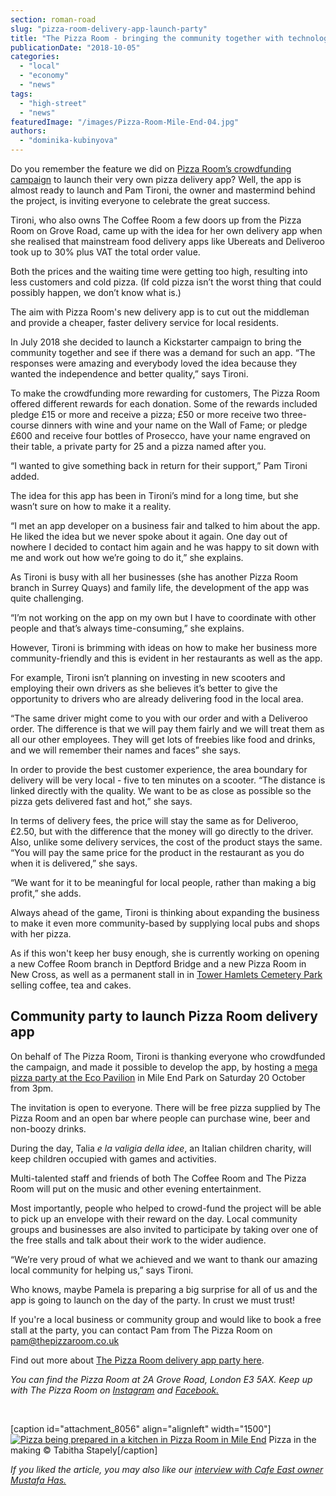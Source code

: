 ```yaml
---
section: roman-road
slug: "pizza-room-delivery-app-launch-party"
title: "The Pizza Room - bringing the community together with technology and pizza"
publicationDate: "2018-10-05"
categories: 
  - "local"
  - "economy"
  - "news"
tags: 
  - "high-street"
  - "news"
featuredImage: "/images/Pizza-Room-Mile-End-04.jpg"
authors: 
  - "dominika-kubinyova"
---
```


Do you remember the feature we did on [Pizza Room’s crowdfunding campaign](https://romanroadlondon.com/pizza-room-mile-end-delivery-app-crowdfunding/) to launch their very own pizza delivery app? Well, the app is almost ready to launch and Pam Tironi, the owner and mastermind behind the project, is inviting everyone to celebrate the great success.

Tironi, who also owns The Coffee Room a few doors up from the Pizza Room on Grove Road, came up with the idea for her own delivery app when she realised that mainstream food delivery apps like Ubereats and Deliveroo took up to 30% plus VAT the total order value.

Both the prices and the waiting time were getting too high, resulting into less customers and cold pizza. (If cold pizza isn’t the worst thing that could possibly happen, we don’t know what is.)

The aim with Pizza Room's new delivery app is to cut out the middleman and provide a cheaper, faster delivery service for local residents.

In July 2018 she decided to launch a Kickstarter campaign to bring the community together and see if there was a demand for such an app. “The responses were amazing and everybody loved the idea because they wanted the independence and better quality,” says Tironi.

To make the crowdfunding more rewarding for customers, The Pizza Room offered different rewards for each donation. Some of the rewards included pledge £15 or more and receive a pizza; £50 or more receive two three-course dinners with wine and your name on the Wall of Fame; or pledge £600 and receive four bottles of Prosecco, have your name engraved on their table, a private party for 25 and a pizza named after you.

“I wanted to give something back in return for their support,” Pam Tironi added.

The idea for this app has been in Tironi’s mind for a long time, but she wasn’t sure on how to make it a reality.

“I met an app developer on a business fair and talked to him about the app. He liked the idea but we never spoke about it again. One day out of nowhere I decided to contact him again and he was happy to sit down with me and work out how we’re going to do it,” she explains.

As Tironi is busy with all her businesses (she has another Pizza Room branch in Surrey Quays) and family life, the development of the app was quite challenging.

“I’m not working on the app on my own but I have to coordinate with other people and that’s always time-consuming,” she explains.

However, Tironi is brimming with ideas on how to make her business more community-friendly and this is evident in her restaurants as well as the app.

For example, Tironi isn’t planning on investing in new scooters and employing their own drivers as she believes it’s better to give the opportunity to drivers who are already delivering food in the local area.

“The same driver might come to you with our order and with a Deliveroo order. The difference is that we will pay them fairly and we will treat them as all our other employees. They will get lots of freebies like food and drinks, and we will remember their names and faces” she says.

In order to provide the best customer experience, the area boundary for delivery will be very local - five to ten minutes on a scooter. “The distance is linked directly with the quality. We want to be as close as possible so the pizza gets delivered fast and hot,” she says.

In terms of delivery fees, the price will stay the same as for Deliveroo, £2.50, but with the difference that the money will go directly to the driver. Also, unlike some delivery services, the cost of the product stays the same. “You will pay the same price for the product in the restaurant as you do when it is delivered,” she says.

“We want for it to be meaningful for local people, rather than making a big profit,” she adds.

Always ahead of the game, Tironi is thinking about expanding the business to make it even more community-based by supplying local pubs and shops with her pizza.

As if this won't keep her busy enough, she is currently working on opening a new Coffee Room branch in Deptford Bridge and a new Pizza Room in New Cross, as well as a permanent stall in in [Tower Hamlets Cemetery Park](https://romanroadlondon.com/tower-hamlets-cemetery-park-mile-end/) selling coffee, tea and cakes.

## Community party to launch Pizza Room delivery app

On behalf of The Pizza Room, Tironi is thanking everyone who crowdfunded the campaign, and made it possible to develop the app, by hosting a [mega pizza party at the Eco Pavilion](https://romanroadlondon.com/event/the-pizza-room-delivery-app-launch-party/) in Mile End Park on Saturday 20 October from 3pm.

The invitation is open to everyone. There will be free pizza supplied by The Pizza Room and an open bar where people can purchase wine, beer and non-boozy drinks.

During the day, Talia _e la valigia della idee_, an Italian children charity, will keep children occupied with games and activities.

Multi-talented staff and friends of both The Coffee Room and The Pizza Room will put on the music and other evening entertainment.

Most importantly, people who helped to crowd-fund the project will be able to pick up an envelope with their reward on the day. Local community groups and businesses are also invited to participate by taking over one of the free stalls and talk about their work to the wider audience.

“We’re very proud of what we achieved and we want to thank our amazing local community for helping us,” says Tironi.

Who knows, maybe Pamela is preparing a big surprise for all of us and the app is going to launch on the day of the party. In crust we must trust!

If you're a local business or community group and would like to book a free stall at the party, you can contact Pam from The Pizza Room on pam@thepizzaroom.co.uk

Find out more about [The Pizza Room delivery app party here](https://romanroadlondon.com/event/the-pizza-room-delivery-app-launch-party/).

_You can find the Pizza Room at 2A Grove Road, London E3 5AX. Keep up with The Pizza Room on [Instagram](https://www.instagram.com/thepizzaroom/) and [Facebook.](https://www.facebook.com/ThePizzaRoomLondon/)_

 

\[caption id="attachment\_8056" align="alignleft" width="1500"\][![Pizza being prepared in a kitchen in Pizza Room in Mile End](/images/Pizza-Room-Mile-End-03.jpg)](https://romanroadlondon.com/wp-content/uploads/2018/10/Pizza-Room-Mile-End-03.jpg) Pizza in the making © Tabitha Stapely\[/caption\]

_If you liked the article, you may also like our [interview with Cafe East owner Mustafa Has.](https://romanroadlondon.com/cafe-east-roman-road-mustafa-has-interview/)_
